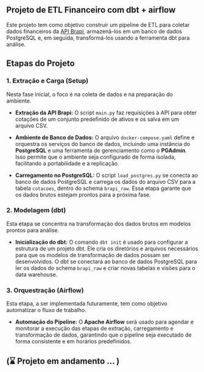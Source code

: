 ## Projeto de ETL Financeiro com dbt + airflow

Este projeto tem como objetivo construir um pipeline de ETL para coletar dados financeiros da [API Brapi](https://brapi.dev/), armazená-los em um banco de dados PostgreSQL e, em seguida, transformá-los usando a ferramenta dbt para análise.

## Etapas do Projeto

### 1. Extração e Carga (Setup)

Nesta fase inicial, o foco é na coleta de dados e na preparação do ambiente.

* **Extração da API Brapi:** O script `main.py` faz requisições à API para obter cotações de um conjunto predefinido de ativos e os salva em um arquivo CSV.

* **Ambiente de Banco de Dados:** O arquivo `docker-compose.yaml` define e orquestra os serviços do banco de dados, incluindo uma instância do **PostgreSQL** e uma ferramenta de gerenciamento como o **PGAdmin**. Isso permite que o ambiente seja configurado de forma isolada, facilitando a portabilidade e a replicação.

* **Carregamento no PostgreSQL:** O script `load_postgres.py` se conecta ao banco de dados PostgreSQL e carrega os dados do arquivo CSV para a tabela `cotacoes`, dentro do schema `brapi_raw`. Essa etapa garante que os dados brutos estejam prontos para a próxima fase.

### 2. Modelagem (dbt)

Esta etapa se concentra na transformação dos dados brutos em modelos prontos para análise.

* **Inicialização do dbt:** O comando `dbt init` é usado para configurar a estrutura de um projeto dbt. Ele cria os diretórios e arquivos necessários para que os modelos de transformação de dados possam ser desenvolvidos. O dbt se conectará ao banco de dados PostgreSQL para ler os dados do schema `brapi_raw` e criar novas tabelas e visões para o data warehouse.

### 3. Orquestração (Airflow)

Esta etapa, a ser implementada futuramente, tem como objetivo automatizar o fluxo de trabalho.

* **Automação do Pipeline:** O **Apache Airflow** será usado para agendar e monitorar a execução das etapas de extração, carregamento e transformação de dados, garantindo que o pipeline seja executado de forma consistente e em horários predefinidos.

## (⌛ Projeto em andamento ... )
